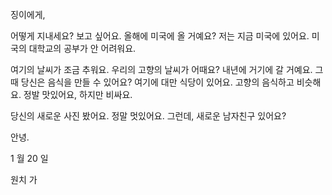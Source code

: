 징이에게,

어떻게 지내세요? 보고 싶어요. 올해에 미국에 올 거예요? 저는 지금 미국에 있어요. 미국의 대학교의 공부가 안 어려워요.

여기의 날씨가 조금 추워요. 우리의 고향의 날씨가 어때요? 내년에 거기에 갈 거예요. 그때 당신은 음식을 만들 수 있어요? 여기에 대만 식당이 있어요. 고향의 음식하고 비슷해요. 정발 맛있어요, 하지만 비싸요.

당신의 새로운 사진 봤어요. 정말 멋있어요. 그런데, 새로운 남자친구 있어요?

안녕.

1 월 20 일

원치 가

